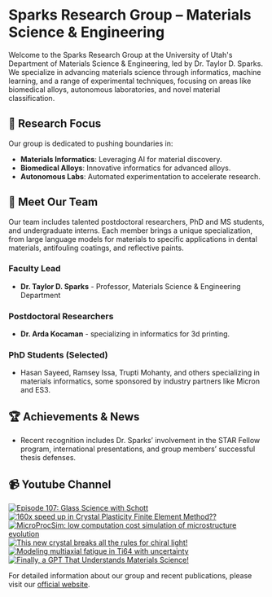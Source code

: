 # Sparks Research Group – Materials Science & Engineering

Welcome to the Sparks Research Group at the University of Utah's Department of Materials Science & Engineering, led by Dr. Taylor D. Sparks. We specialize in advancing materials science through informatics, machine learning, and a range of experimental techniques, focusing on areas like biomedical alloys, autonomous laboratories, and novel material classification.

## 🔬 **Research Focus**
Our group is dedicated to pushing boundaries in:
- **Materials Informatics**: Leveraging AI for material discovery.
- **Biomedical Alloys**: Innovative informatics for advanced alloys.
- **Autonomous Labs**: Automated experimentation to accelerate research.

## 👥 **Meet Our Team**
Our team includes talented postdoctoral researchers, PhD and MS students, and undergraduate interns. Each member brings a unique specialization, from large language models for materials to specific applications in dental materials, antifouling coatings, and reflective paints. 

### Faculty Lead
- **Dr. Taylor D. Sparks** - Professor, Materials Science & Engineering Department

### Postdoctoral Researchers
- **Dr. Arda Kocaman** - specializing in informatics for 3d printing.

### PhD Students (Selected)
- Hasan Sayeed, Ramsey Issa, Trupti Mohanty, and others specializing in materials informatics, some sponsored by industry partners like Micron and ES3.

## 🏆 **Achievements & News**
- Recent recognition includes Dr. Sparks’ involvement in the STAR Fellow program, international presentations, and group members’ successful thesis defenses.

## 📹 **Youtube Channel**
<!-- BEGIN YOUTUBE-CARDS -->
[![Episode 107: Glass Science with Schott](https://ytcards.demolab.com/?id=zfF8KISIZhQ&title=Episode+107%3A+Glass+Science+with+Schott&lang=en&timestamp=1751367853&background_color=%230d1117&title_color=%23ffffff&stats_color=%23dedede&max_title_lines=1&width=250&border_radius=5 "Episode 107: Glass Science with Schott")](https://www.youtube.com/watch?v=zfF8KISIZhQ)
[![160x speed up in Crystal Plasticity Finite Element Method??](https://ytcards.demolab.com/?id=HCGdX9AoLTM&title=160x+speed+up+in+Crystal+Plasticity+Finite+Element+Method%3F%3F&lang=en&timestamp=1751036371&background_color=%230d1117&title_color=%23ffffff&stats_color=%23dedede&max_title_lines=1&width=250&border_radius=5 "160x speed up in Crystal Plasticity Finite Element Method??")](https://www.youtube.com/watch?v=HCGdX9AoLTM)
[![MicroProcSim: low computation cost simulation of microstructure evolution](https://ytcards.demolab.com/?id=PFvgHlKD8jk&title=MicroProcSim%3A+low+computation+cost+simulation+of+microstructure+evolution&lang=en&timestamp=1750917626&background_color=%230d1117&title_color=%23ffffff&stats_color=%23dedede&max_title_lines=1&width=250&border_radius=5 "MicroProcSim: low computation cost simulation of microstructure evolution")](https://www.youtube.com/watch?v=PFvgHlKD8jk)
[![This new crystal breaks all the rules for chiral light!](https://ytcards.demolab.com/?id=TOEuHKfNapo&title=This+new+crystal+breaks+all+the+rules+for+chiral+light%21&lang=en&timestamp=1750899099&background_color=%230d1117&title_color=%23ffffff&stats_color=%23dedede&max_title_lines=1&width=250&border_radius=5 "This new crystal breaks all the rules for chiral light!")](https://www.youtube.com/watch?v=TOEuHKfNapo)
[![Modeling multiaxial fatigue in Ti64 with uncertainty](https://ytcards.demolab.com/?id=06HMFQxmV_I&title=Modeling+multiaxial+fatigue+in+Ti64+with+uncertainty&lang=en&timestamp=1750873583&background_color=%230d1117&title_color=%23ffffff&stats_color=%23dedede&max_title_lines=1&width=250&border_radius=5 "Modeling multiaxial fatigue in Ti64 with uncertainty")](https://www.youtube.com/watch?v=06HMFQxmV_I)
[![Finally, a GPT That Understands Materials Science!](https://ytcards.demolab.com/?id=rsXNBSFXAsQ&title=Finally%2C+a+GPT+That+Understands+Materials+Science%21&lang=en&timestamp=1750658446&background_color=%230d1117&title_color=%23ffffff&stats_color=%23dedede&max_title_lines=1&width=250&border_radius=5 "Finally, a GPT That Understands Materials Science!")](https://www.youtube.com/watch?v=rsXNBSFXAsQ)
<!-- END YOUTUBE-CARDS -->

For detailed information about our group and recent publications, please visit our [official website](https://my.eng.utah.edu/~sparks/group.html).
